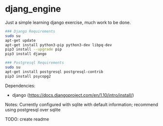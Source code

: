 # djang_engine

Just a simple learning django exercise, much work to be done.

```bash
### Django Requirements
sudo su
apt-get update
apt-get install python3-pip python3-dev libpq-dev
pip3 install --upgrade pip
pip3 install django

### Postgresql Requirements
sudo su
apt-get install postgresql postgresql-contrib
pip3 install psycopg2
```

Dependencies: 
  - django (https://docs.djangoproject.com/en/1.10/intro/install/)

Notes:
  Currently configured with sqlite with default information; recommend using postgresql over sqlite

TODO: create readme
